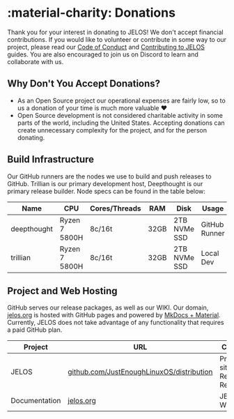 # :material-charity: Donations

Thank you for your interest in donating to JELOS! We don't accept financial contributions. If you would like to volunteer or contribute in some way to our project, please read our [Code of Conduct](contribute/code-of-conduct.md) and [Contributing to JELOS](contribute/index.md) guides.  You are also encouraged to join us on Discord to learn and collaborate with us.

## Why Don't You Accept Donations?

* As an Open Source project our operational expenses are fairly low, so to us a donation of your time is much more valuable :heart:
* Open Source development is not considered charitable activity in some parts of the world, including the United States.  Accepting donations can create unnecessary complexity for the project, and for the person donating.
				
## Build Infrastructure

Our GitHub runners are the nodes we use to build and push releases to GitHub. Trillian is our primary development host, Deepthought is our primary release builder.  Node specs can be found in the table below:

| Name | CPU | Cores/Threads | RAM | Disk | Usage |
|----|----|----|----|----|----|
| deepthought | Ryzen 7 5800H | 8c/16t | 32GB | 2TB NVMe SSD | GitHub Runner |
| trillian | Ryzen 7 5800H | 8c/16t | 32GB | 2TB NVMe SSD | Local Dev |

## Project and Web Hosting

GitHub serves our release packages, as well as our WIKI.  Our domain, [jelos.org](https://jelos.org) is hosted with GitHub pages and powered by [MkDocs + Material](https://squidfunk.github.io/mkdocs-material/).  Currently, JELOS does not take advantage of any functionality that requires a paid GitHub plan.

| Project | URL | Comment |
|----|----|----|
| JELOS | [github.com/JustEnoughLinuxOS/distribution](https://github.com/JustEnoughLinuxOS/distribution) | Project site, Stable Release Repository. |
| Documentation | [jelos.org](https://jelos.org) | JELOS Wiki |